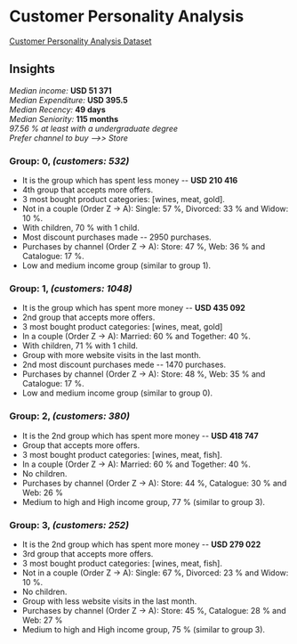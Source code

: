 # Customer Personality Analysis

<a href="https://www.kaggle.com/datasets/imakash3011/customer-personality-analysis">Customer Personality Analysis Dataset</a>

## Insights

*Median income:* **USD 51 371**<br>
*Median Expenditure:* **USD 395.5**<br>*Median Recency:* **49 days**<br>*Median Seniority:* **115 months**<br>*97.56 % at least with a undergraduate degree*<br>*Prefer channel to buy -->> Store*

### Group: 0, *(customers: 532)*

*   It is the group which has spent less money -- **USD 210 416**
*   4th group that accepts more offers.
*   3 most bought product categories: [wines, meat, gold].
*   Not in a couple (Order Z -> A): Single: 57 %, Divorced: 33 % and Widow: 10 %.
*   With children, 70 % with 1 child.
*   Most discount purchases made -- 2950 purchases.
*   Purchases by channel (Order Z -> A): Store: 47 %, Web: 36 % and Catalogue: 17 %.
*   Low and medium income group (similar to group 1).

### Group: 1, *(customers: 1048)*

*   It is the group which has spent more money -- **USD 435 092**
*   2nd group that accepts more offers.
*   3 most bought product categories: [wines, meat, gold]
*   In a couple (Order Z -> A): Married: 60 % and Together: 40 %.
*   With children, 71 % with 1 child.
*   Group with more website visits in the last month.
*   2nd most discount purchases mede -- 1470 purchases.
*   Purchases by channel (Order Z -> A): Store: 48 %, Web: 35 % and Catalogue: 17 %.
*   Low and medium income group (similar to group 0).

### Group: 2, *(customers: 380)* 

*   It is the 2nd group which has spent more money -- **USD 418 747**
*   Group that accepts more offers.
*   3 most bought product categories: [wines, meat, fish].
*   In a couple (Order Z -> A): Married: 60 % and Together: 40 %.
*   No children.
*   Purchases by channel (Order Z -> A): Store: 44 %, Catalogue: 30 % and Web: 26 %
*   Medium to high and High income group, 77 % (similar to group 3).

### Group: 3, *(customers: 252)*

*   It is the 2nd group which has spent more money -- **USD 279 022**
*   3rd group that accepts more offers.
*   3 most bought product categories: [wines, meat, fish].
*   Not in a couple (Order Z -> A): Single: 67 %, Divorced: 23 % and Widow: 10 %.
*   No children.
*   Group with less website visits in the last month.
*   Purchases by channel (Order Z -> A): Store: 45 %, Catalogue: 28 % and Web: 27 %
*   Medium to high and High income group, 75 % (similar to group 3).
